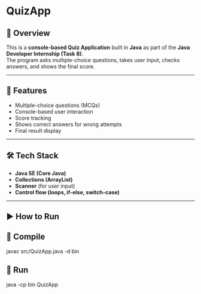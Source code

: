 # QuizApp

## 📌 Overview
This is a **console-based Quiz Application** built in **Java** as part of the **Java Developer Internship (Task 8)**.  
The program asks multiple-choice questions, takes user input, checks answers, and shows the final score.

---

## 🚀 Features
- Multiple-choice questions (MCQs)  
- Console-based user interaction  
- Score tracking  
- Shows correct answers for wrong attempts  
- Final result display  

---

## 🛠️ Tech Stack
- **Java SE (Core Java)**  
- **Collections (ArrayList)**  
- **Scanner** (for user input)  
- **Control flow (loops, if-else, switch-case)**  

---

## ▶️ How to Run

## 🔹 Compile
javac src/QuizApp.java -d bin


## 🔹 Run
java -cp bin QuizApp




